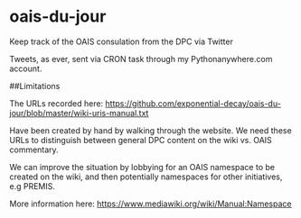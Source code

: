 # oais-du-jour
Keep track of the OAIS consulation from the DPC via Twitter

Tweets, as ever, sent via CRON task through my Pythonanywhere.com account. 

##Limitations

The URLs recorded here: https://github.com/exponential-decay/oais-du-jour/blob/master/wiki-uris-manual.txt

Have been created by hand by walking through the website. We need these URLs to
distinguish between general DPC content on the wiki vs. OAIS commentary. 

We can improve the situation by lobbying for an OAIS namespace to be created
on the wiki, and then potentially namespaces for other initiatives, e.g PREMIS.

More information here: https://www.mediawiki.org/wiki/Manual:Namespace 
